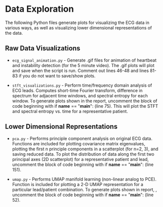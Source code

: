 # Data Exploration

The following Python files generate plots for visualizing the ECG data in various ways, as well as visualizing lower 
dimensional representations of the data.

## Raw Data Visualizations 

- `ecg_signal_animation.py`  - Generate .gif files for animation of heartbeat and instability detection (for the 5 
minute video). The .gif plots will plot and save when the script is run. Comment out lines 46-48 and lines 81-83 if 
you do not want to save/show plots.

- `stft_visualizations.py` - Perform time/frequency domain analysis of ECG leads. Computes short-time Fourier transform,
difference in spectrum for adjacent time windows, and spectral entropy for each window. To generate plots shown in the 
report, uncomment the block of code beginning with if __name__ == "__main__": (line 75). This will plot the STFT and 
spectral entropy vs. time for a representative patient.

## Lower Dimensional Representations
- `pca.py` - Performs principle component analysis on original ECG data. Functions are included for plotting covariance
matrix eigenvalues, plotting the first n principle components in a scatterplot (for n=2, 3), and saving reduced data. 
To plot the distribution of data along the first two principal axes (2D scatterplot) for a representative patient and
lead, uncomment the block of code beginning with if __name__ == "__main__": (line 151). 

- `umap.py` - Performs UMAP manifold learning (non-linear analog to PCE). Function is included for plotting a 2-D UMAP 
representation for a particular lead/patient combination. To generate plots shown in report, , uncomment the block of 
code beginning with if __name__ == "__main__": (line 52). 



